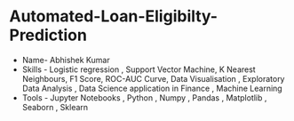 # Automated-Loan-Eligibilty-Prediction

- Name- Abhishek Kumar
- Skills - Logistic regression , Support Vector Machine, K Nearest Neighbours, F1 Score, ROC-AUC Curve, Data Visualisation , Exploratory Data Analysis , Data Science application in Finance , Machine Learning
- Tools - Jupyter Notebooks , Python , Numpy , Pandas , Matplotlib , Seaborn , Sklearn
